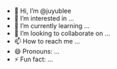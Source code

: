 - 👋 Hi, I’m @juyublee
- 👀 I’m interested in ...
- 🌱 I’m currently learning ...
- 💞️ I’m looking to collaborate on ...
- 📫 How to reach me ...
- 😄 Pronouns: ...
- ⚡ Fun fact: ...

<!---
juyublee/juyublee is a ✨ special ✨ repository because its `README.md` (this file) appears on your GitHub profile.
You can click the Preview link to take a look at your changes.
--->
